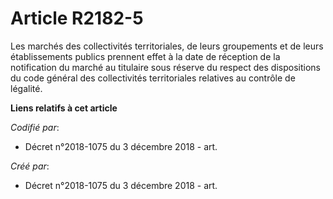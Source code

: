 # Article R2182-5

Les marchés des collectivités territoriales, de leurs groupements et de leurs établissements publics prennent effet à la date
de réception de la notification du marché au titulaire sous réserve du respect des dispositions du code général des
collectivités territoriales relatives au contrôle de légalité.

**Liens relatifs à cet article**

_Codifié par_:

  - Décret n°2018-1075 du 3 décembre 2018 - art.

_Créé par_:

  - Décret n°2018-1075 du 3 décembre 2018 - art.
